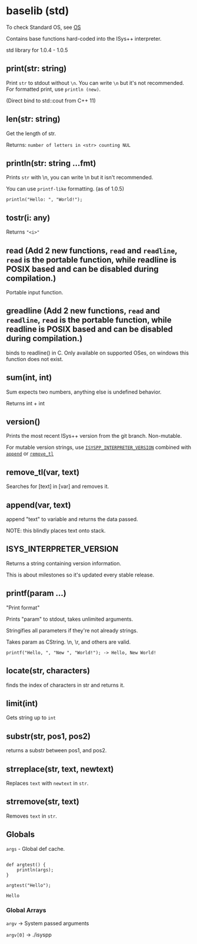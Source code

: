# baselib (std)

To check Standard OS, see [OS](./os.md)

Contains base functions hard-coded into the ISys++ interpreter.

std library for 1.0.4 - 1.0.5

## print(str: string)

Print `str` to stdout without `\n`. You can write `\n` but it's not recommended. For formatted print, use `println (new)`.

(Direct bind to std::cout from C++ 11)



## len(str: string)

Get the length of str.

Returns: `number of letters in <str> counting NUL`

## println(str: string ...fmt)

Prints `str` with \n, you can write \n but it isn't recommended.

You can use `printf-like` formatting. (as of 1.0.5)

`println("Hello: ", "World!");`

## tostr(i: any)

Returns `"<i>"`

## read (Add 2 new functions, `read` and `readline`, `read` is the portable function, while readline is POSIX based and can be disabled during compilation.)

Portable input function.

## greadline (Add 2 new functions, `read` and `readline`, `read` is the portable function, while readline is POSIX based and can be disabled during compilation.)

binds to readline() in C. Only available on supported OSes, on windows this function does not exist.

## sum(int, int)

Sum expects two numbers, anything else is undefined behavior. 

Returns int + int

## version()

Prints the most recent ISys++ version from the git branch. Non-mutable.

For mutable version strings, use [`ISYSPP_INTERPRETER_VERSION`](#isys_interpreter_version) combined with [`append`](#append) or [`remove_tl`](#remove_tl)

## remove_tl(var, text)

Searches for [text] in [var] and removes it.

## append(var, text)

append "text" to variable and returns the data passed.

NOTE: this blindly places text onto stack.

## ISYS_INTERPRETER_VERSION

Returns a string containing version information.

This is about milestones so it's updated every stable release.

## printf(param ...)

"Print format"

Prints "param" to stdout, takes unlimited arguments.

Stringifies all parameters if they're not already strings.

Takes param as CString. \n, \r, and others are valid.

<!-- KNOWN BUG: Printf currently discards the third parameter, working on fixes! -->
`printf("Hello, ", "New ", "World!"); -> Hello, New World!`

## locate(str, characters)

finds the index of characters in str and returns it.

## limit(int)

Gets string up to `int`

## substr(str, pos1, pos2)

returns a substr between pos1, and pos2.

## strreplace(str, text, newtext)

Replaces `text` with `newtext` in `str`.

## strremove(str, text)

Removes `text` in `str`.

## Globals

`args` - Global def cache.

```

def argtest() {
    println(args);
}

argtest("Hello");

```

`Hello`

### Global Arrays

`argv` -> System passed arguments

`argv[0]` -> ./isyspp